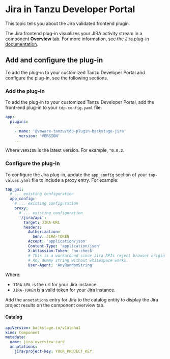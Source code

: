 # Jira in Tanzu Developer Portal

This topic tells you about the Jira validated frontend plugin.

The Jira frontend plug-in visualizes your JIRA activity stream in a component **Overview** tab.
For more information, see the
[Jira plug-in documentation](https://github.com/RoadieHQ/roadie-backstage-plugins/tree/main/plugins/frontend/backstage-plugin-jira).

## <a id="add-and-configure"></a> Add and configure the plug-in

To add the plug-in to your customized Tanzu Developer Portal and configure the plug-in, see the
following sections.

### <a id="add-plug-in"></a> Add the plug-in

To add the plug-in to your customized Tanzu Developer Portal, add the front-end plug-in to your
`tdp-config.yaml` file:

```yaml
app:
  plugins:
    ...
    - name: '@vmware-tanzu/tdp-plugin-backstage-jira'
      version: 'VERSION'
    ...
```

Where `VERSION` is the latest version. For example, `^0.0.2`.

### <a id="configure-plug-in"></a> Configure the plug-in

To configure the Jira plug-in, update the `app_config` section of your `tap-values.yaml` file to
include a proxy entry. For example:

```yaml
tap_gui:
  # ... existing configuration
  app_config:
    # ... existing configuration
    proxy:
      # ... existing configuration
      '/jira/api':
        target: JIRA-URL
        headers:
          Authorization:
            $env: JIRA-TOKEN
          Accept: 'application/json'
          Content-Type: 'application/json'
          X-Atlassian-Token: 'no-check'
          # This is a workaround since Jira APIs reject browser origin requests.
          # Any dummy string without whitespace works.
          User-Agent: 'AnyRandomString'
```

Where:

- `JIRA-URL` is the url for your Jira instance.
- `JIRA-TOKEN` is a valid token for your Jira instance.

Add the `annotations` entry for Jira to the catalog entity to display the Jira project results on
the component overview tab.

#### Catalog

```yaml
apiVersion: backstage.io/v1alpha1
kind: Component
metadata:
  name: jira-overview-card
  annotations:
    jira/project-key: YOUR_PROJECT_KEY
```